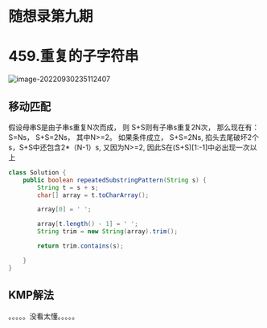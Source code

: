 # 随想录第九期

# 459.重复的子字符串

![image-20220930235112407](D:/图/3150/image-20220930235112407.png)

## 移动匹配

假设母串S是由子串s重复N次而成， 则 S+S则有子串s重复2N次， 那么现在有： S=Ns， S+S=2Ns， 其中N>=2。 如果条件成立， S+S=2Ns, 掐头去尾破坏2个s，S+S中还包含2*（N-1）s, 又因为N>=2, 因此S在(S+S)[1:-1]中必出现一次以上

```java
class Solution {
    public boolean repeatedSubstringPattern(String s) {
        String t = s + s;
        char[] array = t.toCharArray();

        array[0] = ' ';

        array[t.length() - 1] = ' ';
        String trim = new String(array).trim();

        return trim.contains(s);

    }
}
```

## 	KMP解法

。。。。。没看太懂。。。。。